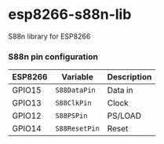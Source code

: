 # esp8266-s88n-lib
S88n library for ESP8266

### S88n pin configuration
| ESP8266 | Variable       | Description |
|---------|----------------|-------------|
| GPIO15  | `S88DataPin`   | Data in     |
| GPIO13  | `S88ClkPin`    | Clock       |
| GPIO12  | `S88PSPin`     | PS/LOAD     |
| GPIO14  | `S88ResetPin`  | Reset       |
